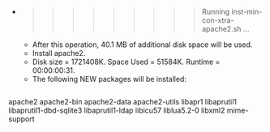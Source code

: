 * >>>>>>>>> Running inst-min-con-xtra-apache2.sh ...
  * After this operation, 40.1 MB of additional disk space will be used.
  * Install apache2.
  * Disk size = 1721408K. Space Used = 51584K. Runtime = 00:00:00:31.
  * The following NEW packages will be installed:
  ```bash
apache2 apache2-bin apache2-data apache2-utils libapr1
libaprutil1 libaprutil1-dbd-sqlite3 libaprutil1-ldap libicu57 liblua5.2-0
libxml2 mime-support
  ```
